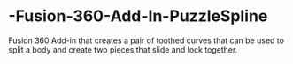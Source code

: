 # -Fusion-360-Add-In-PuzzleSpline
Fusion 360 Add-in that creates a pair of toothed curves that can be used to split a body and create two pieces that slide and lock together.
